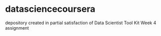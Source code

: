 # datasciencecoursera
depository created in partial satisfaction of Data Scientist Tool Kit Week 4 assignment
